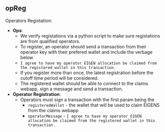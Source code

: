 ## opReg


Operators Registation:

-   **Ops**: 
    - We verify registations via a python script to make sure registations are from qualified operators.
    - To register, an operator should send a transaction from their operator key with their prefered wallet and include the verbage below.
    - `I agree to have my operator EIGEN allocation be claimed from the registered wallet in this transaction.`
    - If you register more than once, the latest registration before the cutoff time period will be considered.
    - The registered wallet should be able to connect to the claims webapp, sign a message and send a transaction.
-   **Operator Registration**: 
    - Operators must sign a transaction with the first param being the 
        - `registeredWallet` - the wallet that will be used to claim EIGENS from the claims webapp
        - `operatorMessage` - `I agree to have my operator EIGEN allocation be claimed from the registered wallet in this transaction.`
